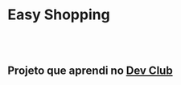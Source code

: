 <h1> Easy Shopping  </h1>
<br>
<br>
<h2> Projeto que aprendi no <a href="https://rodolfomori.com.br/devclub">Dev Club</a> </h2>
<br>
